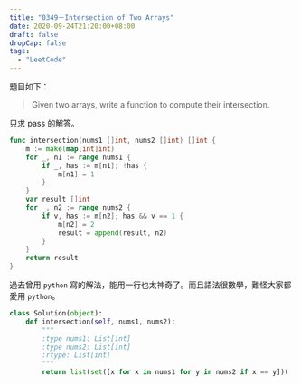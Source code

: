 ```yaml
---
title: "0349－Intersection of Two Arrays"
date: 2020-09-24T21:20:00+08:00
draft: false
dropCap: false
tags:
  - "LeetCode"
---
```


題目如下：

> Given two arrays, write a function to compute their intersection.

只求 pass 的解答。

```go
func intersection(nums1 []int, nums2 []int) []int {
	m := make(map[int]int)
	for _, n1 := range nums1 {
		if _, has := m[n1]; !has {
			m[n1] = 1
		}
	}
	var result []int
	for _, n2 := range nums2 {
		if v, has := m[n2]; has && v == 1 {
			m[n2] = 2
			result = append(result, n2)
		}
	}
	return result
}
```

過去曾用 `python` 寫的解法，能用一行也太神奇了。而且語法很數學，難怪大家都愛用 `python`。

```python
class Solution(object):
    def intersection(self, nums1, nums2):
        """
        :type nums1: List[int]
        :type nums2: List[int]
        :rtype: List[int]
        """
        return list(set([x for x in nums1 for y in nums2 if x == y]))
```
